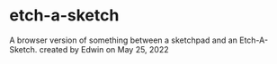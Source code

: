 # etch-a-sketch
 A browser version of something between a sketchpad and an Etch-A-Sketch.
 created by Edwin on May 25, 2022
